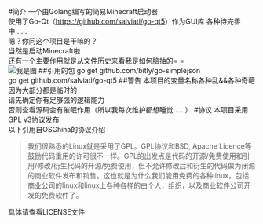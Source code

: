 #简介
一个由Golang编写的简易Minecraft启动器  
使用了Go-Qt（<https://github.com/salviati/go-qt5>）作为GUI库
各种待完善中……  
嗯？你问这个项目是干嘛的？  
当然是启动Minecraft啦  
还有一个主要作用就是从文件历史来看我是如何脑抽的= =  
![我是图](http://t.williamgates.net/image-60DA_5368A31B.jpg)
##引用的包
	go get github.com/bitly/go-simplejson  
	go get github.com/salviati/go-qt5
##警告
本项目的变量名称各种乱&&各种奇葩  
因为大部分都是临时的  
请先确定你有足够强的逻辑能力  
否则查看源码会有催眠作用（所以我每次维护都想睡觉……）
#协议
本项目采用GPL v3协议发布  
以下引用自OSChina的协议介绍  
>我们很熟悉的Linux就是采用了GPL。GPL协议和BSD, Apache Licence等鼓励代码重用的许可很不一样。GPL的出发点是代码的开源/免费使用和引用/修改/衍生代码的开源/免费使用，但不允许修改后和衍生的代码做为闭源的商业软件发布和销售。这也就是为什么我们能用免费的各种linux，包括商业公司的linux和linux上各种各样的由个人，组织，以及商业软件公司开发的免费软件了。  
  
具体请查看LICENSE文件
